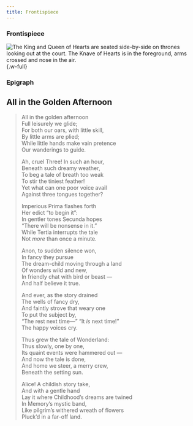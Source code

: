 ```yaml
---
title: Frontispiece
---
```


### Frontispiece

![The King and Queen of Hearts are seated side-by-side on thrones looking out at the court. The Knave of Hearts is in the foreground, arms crossed and nose in the air.](./images/illustration-1.png){.w-full}


### Epigraph

## All in the Golden Afternoon

> All in the golden afternoon <br>
> Full leisurely we glide; <br>
> For both our oars, with little skill, <br>
> By little arms are plied; <br>
> While little hands make vain pretence <br>
> Our wanderings to guide.
>
> Ah, cruel Three! In such an hour, <br>
> Beneath such dreamy weather, <br>
> To beg a tale of breath too weak<br>
> To stir the tiniest feather! <br>
> Yet what can one poor voice avail <br>
> Against three tongues together?
>
> Imperious Prima flashes forth <br>
> Her edict “to begin it”: <br>
> In gentler tones Secunda hopes <br>
> “There will be nonsense in it.” <br>
> While Tertia interrupts the tale <br>
> Not _more_ than once a minute.
>
> Anon, to sudden silence won, <br>
> In fancy they pursue <br>
> The dream-child moving through a land <br>
> Of wonders wild and new, <br>
> In friendly chat with bird or beast⁠ — <br>
> And half believe it true.
>
> And ever, as the story drained <br>
> The wells of fancy dry, <br>
> And faintly strove that weary one <br>
> To put the subject by, <br>
> “The rest next time⁠—” “It _is_ next time!” <br>
> The happy voices cry.
>
> Thus grew the tale of Wonderland: <br>
> Thus slowly, one by one, <br>
> Its quaint events were hammered out⁠ — <br>
> And now the tale is done, <br>
> And home we steer, a merry crew, <br>
> Beneath the setting sun.
>
> Alice! A childish story take, <br>
> And with a gentle hand <br>
> Lay it where Childhood’s dreams are twined <br>
> In Memory’s mystic band, <br>
> Like pilgrim’s withered wreath of flowers <br>
> Pluck’d in a far-off land.

